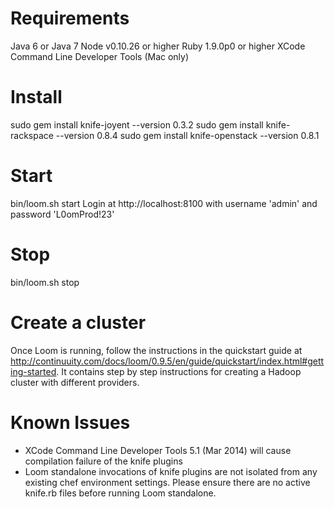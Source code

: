 Requirements
============
Java 6 or Java 7
Node v0.10.26 or higher
Ruby 1.9.0p0 or higher
XCode Command Line Developer Tools (Mac only)

Install
======
sudo gem install knife-joyent --version 0.3.2
sudo gem install knife-rackspace --version 0.8.4
sudo gem install knife-openstack --version 0.8.1

Start
=====
bin/loom.sh start
Login at http://localhost:8100 with username 'admin' and password 'L0omProd!23'

Stop
=====
bin/loom.sh stop

Create a cluster
================
Once Loom is running, follow the instructions in the quickstart guide at 
http://continuuity.com/docs/loom/0.9.5/en/guide/quickstart/index.html#getting-started.
It contains step by step instructions for creating a Hadoop cluster with different providers.

Known Issues
============
 * XCode Command Line Developer Tools 5.1 (Mar 2014) will cause compilation failure of the knife plugins
 * Loom standalone invocations of knife plugins are not isolated from any existing chef environment settings.  Please ensure there are no active knife.rb files before running Loom standalone.
